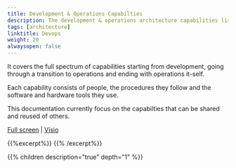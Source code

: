 ```yaml
---
title: Development & Operations Capabilties
description: The development & operations architecture capabilities list the capabilities used to develop and operate Altinn Studio, Altinn Apps and Altinn Platform.
tags: [architecture]
linktitle: Devops 
weight: 20
alwaysopen: false
---
```


It covers the full spectrum of capabilities starting from development, going through a transition to operations and 
ending with operations it-self.

Each capability consists of people, the procedures they follow and the software and hardware tools they use. 

This documentation currently focus on the capabilties that can be shared and reused of others.  

[Full screen](/teknologi/altinnstudio/architecture/capabilities/devops/devops_capabilities.svg") | [Visio](/teknologi/altinnstudio/architecture/capabilities/devops/devops_capabilities.vsdx)

{{%excerpt%}}
<object data="/teknologi/altinnstudio/architecture/capabilities/devops/devops_capabilities.svg" type="image/svg+xml" style="width: 100%;"></object>
{{% /excerpt%}}



{{% children description="true" depth="1" %}}
